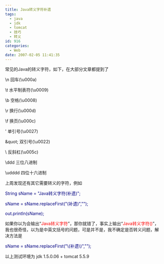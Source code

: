 ```yaml
---
title: Java转义字符补遗
tags:
  - java
  - jdk
  - tomcat
  - 技巧
  - 转义
id: 916
categories:
  - Web
date: 2007-02-05 11:41:35
---
```


常见的Java的转义字符，如下，在大部分文章都提到了

\n 回车(\u000a) 

\t 水平制表符(\u0009) 

\b 空格(\u0008) 

\r 换行(\u000d) 

\f 换页(\u000c) 

\' 单引号(\u0027) 

\&quot; 双引号(\u0022) 

\\ 反斜杠(\u005c) 

\ddd 三位八进制 

\udddd 四位十六进制

上周发现还有其它需要转义的字符，例如

<font color="#ff6600"><font color="#000080">String sName = &quot;Java转义字符(补遗)&quot;;

sName = sName.replaceFirst(&quot;(补遗)&quot;,&quot;&quot;);

out.println(sName);</font>

</font>

如果你以为会输出&ldquo;<font color="#ff0000">Java转义字符</font>&rdquo;，那你就错了，事实上输出&ldquo;<font color="#ff0000">Java转义字符()</font>&rdquo;，我也很奇怪，以为是中英文括号的问题，可是并不是，我不确定是否转义问题，解决方法是

<font color="#000080">sName = sName.replaceFirst(&quot;\\(补遗\\)&quot;,&quot;&quot;);</font>

以上测试环境为 jdk 1.5.0.06 + tomcat 5.5.9